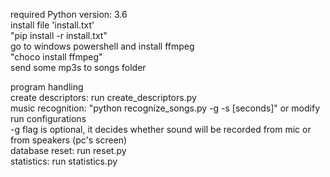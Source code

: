 required Python version: 3.6 <br>
install file 'install.txt'<br>
"pip install -r install.txt"<br>
go to windows powershell and install ffmpeg<br>
"choco install ffmpeg"<br>
send some mp3s to songs folder<br>

program handling<br>
create descriptors: run create_descriptors.py <br>
music recognition: "python recognize_songs.py -g -s [seconds]" or modify run configurations<br>
-g flag is optional, it decides whether sound will be recorded from mic or from speakers (pc's screen)<br>
database reset: run reset.py<br>
statistics: run statistics.py<br>
